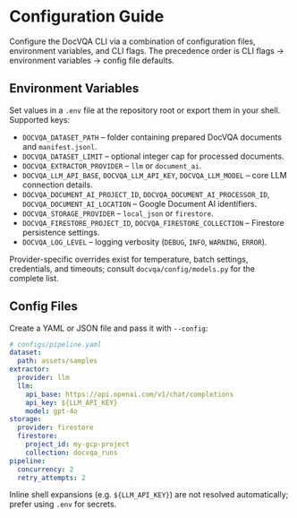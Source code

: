 # Configuration Guide

Configure the DocVQA CLI via a combination of configuration files, environment variables, and CLI flags. The precedence order is CLI flags → environment variables → config file defaults.

## Environment Variables

Set values in a `.env` file at the repository root or export them in your shell. Supported keys:

- `DOCVQA_DATASET_PATH` – folder containing prepared DocVQA documents and `manifest.jsonl`.
- `DOCVQA_DATASET_LIMIT` – optional integer cap for processed documents.
- `DOCVQA_EXTRACTOR_PROVIDER` – `llm` or `document_ai`.
- `DOCVQA_LLM_API_BASE`, `DOCVQA_LLM_API_KEY`, `DOCVQA_LLM_MODEL` – core LLM connection details.
- `DOCVQA_DOCUMENT_AI_PROJECT_ID`, `DOCVQA_DOCUMENT_AI_PROCESSOR_ID`, `DOCVQA_DOCUMENT_AI_LOCATION` – Google Document AI identifiers.
- `DOCVQA_STORAGE_PROVIDER` – `local_json` or `firestore`.
- `DOCVQA_FIRESTORE_PROJECT_ID`, `DOCVQA_FIRESTORE_COLLECTION` – Firestore persistence settings.
- `DOCVQA_LOG_LEVEL` – logging verbosity (`DEBUG`, `INFO`, `WARNING`, `ERROR`).

Provider-specific overrides exist for temperature, batch settings, credentials, and timeouts; consult `docvqa/config/models.py` for the complete list.

## Config Files

Create a YAML or JSON file and pass it with `--config`:

```yaml
# configs/pipeline.yaml
dataset:
  path: assets/samples
extractor:
  provider: llm
  llm:
    api_base: https://api.openai.com/v1/chat/completions
    api_key: ${LLM_API_KEY}
    model: gpt-4o
storage:
  provider: firestore
  firestore:
    project_id: my-gcp-project
    collection: docvqa_runs
pipeline:
  concurrency: 2
  retry_attempts: 2
```

Inline shell expansions (e.g. `${LLM_API_KEY}`) are not resolved automatically; prefer using `.env` for secrets.
